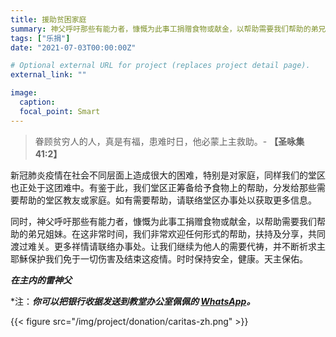 ```yaml
---
title: 援助贫困家庭
summary: 神父呼吁那些有能力者，慷慨为此事工捐赠食物或献金，以帮助需要我们帮助的弟兄姐妹。
tags: ["乐捐"]
date: "2021-07-03T00:00:00Z"

# Optional external URL for project (replaces project detail page).
external_link: ""

image:
  caption:
  focal_point: Smart
---
```


> 眷顾贫穷人的人，真是有福，患难时日，他必蒙上主救助。- **【圣咏集 41:2】**

新冠肺炎疫情在社会不同层面上造成很大的困难，特别是对家庭，同样我们的堂区也正处于这团难中。有鉴于此，我们堂区正筹备给予食物上的帮助，分发给那些需要帮助的堂区教友或家庭。如有需要帮助，请联络堂区办事处以获取更多信息。			

同时，神父呼吁那些有能力者，慷慨为此事工捐赠食物或献金，以帮助需要我们帮助的弟兄姐妹。在这非常时间，我们非常欢迎任何形式的帮助，扶持及分享，共同渡过难关。更多祥情请联络办事处。让我们继续为他人的需要代祷，并不断祈求主耶穌保护我们免于一切伤害及结束这疫情。时时保持安全，健康。天主保佑。

***在主内的雷神父***

*注：***你可以把银行收据发送到教堂办公室佩佩的 [WhatsApp](https://wa.link/90dpw4)。*** 

{{< figure src="/img/project/donation/caritas-zh.png" >}}
